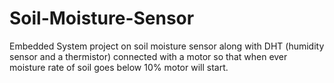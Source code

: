 # Soil-Moisture-Sensor
Embedded  System project on soil moisture sensor along with DHT (humidity sensor and a thermistor) connected with a motor so that when ever moisture rate of soil goes below 10% motor will start.
